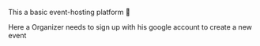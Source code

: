 This a basic event-hosting platform 🚀


Here a Organizer needs to sign up with his google account to create a new event
